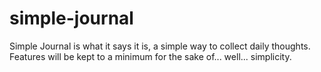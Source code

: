 # simple-journal
Simple Journal is what it says it is, a simple way to collect daily thoughts. Features will be kept to a minimum for the sake of... well... simplicity.